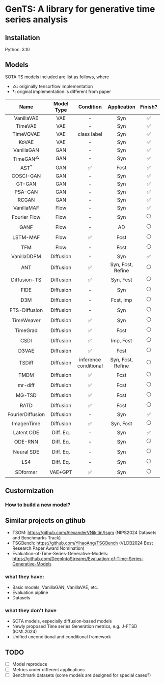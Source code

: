 # GenTS: A library for generative time series analysis


## Installation
Python: 3.10

## Models 
SOTA TS models included are list as follows, where 

- $\triangle$: originally tensorflow implementation  
- $\dag$: original implementation is different from paper

|        Name         | Model Type |       Condition       |    Application    |      Finish?       |
| :-----------------: | :--------: | :-------------------: | :---------------: | :----------------: |
|     VanillaVAE      |    VAE     |           -           |        Syn        | :white_check_mark: |
|       TimeVAE       |    VAE     |           -           |        Syn        | :white_check_mark: |
|      TimeVQVAE      |    VAE     |      class label      |        Syn        | :white_check_mark: |
|        KoVAE        |    VAE     |           -           |        Syn        | :white_check_mark: |
|     VanillaGAN      |    GAN     |           -           |        Syn        | :white_check_mark: |
| TimeGAN$^\triangle$ |    GAN     |           -           |        Syn        | :white_check_mark: |
|     AST$^\dag$      |    GAN     |  :white_check_mark:   |       Fcst        | :white_check_mark: |
|      COSCI-GAN      |    GAN     |           -           |        Syn        | :white_check_mark: |
|       GT-GAN        |    GAN     |           -           |        Syn        | :white_check_mark: |
|       PSA-GAN       |    GAN     |           -           |        Syn        | :white_check_mark: |
|        RCGAN        |    GAN     |           -           |        Syn        | :white_check_mark: |
|     VanillaMAF      |    Flow    |           -           |        Syn        | :white_check_mark: |
|    Fourier Flow     |    Flow    |           -           |        Syn        |   :white_circle:   |
|        GANF         |    Flow    |           -           |        AD         |   :white_circle:   |
|      LSTM-MAF       |    Flow    |  :white_check_mark:   |       Fcst        |   :white_circle:   |
|         TFM         |    Flow    |           -           |       Fcst        |   :white_circle:   |
|     VanillaDDPM     | Diffusion  |           -           |        Syn        | :white_check_mark: |
|         ANT         | Diffusion  |  :white_check_mark:   | Syn, Fcst, Refine |   :white_circle:   |
|    Diffusion-TS     | Diffusion  |  :white_check_mark:   |     Syn, Fcst     |   :white_circle:   |
|        FIDE         | Diffusion  |           -           |        Syn        |   :white_circle:   |
|         D3M         | Diffusion  |           -           |     Fcst, Imp     |   :white_circle:   |
|    FTS-Diffusion    | Diffusion  |           -           |        Syn        |   :white_circle:   |
|     TimeWeaver      | Diffusion  |  :white_check_mark:   |        Syn        |   :white_circle:   |
|      TimeGrad       | Diffusion  |  :white_check_mark:   |       Fcst        |   :white_circle:   |
|        CSDI         | Diffusion  |  :white_check_mark:   |     Imp, Fcst     |   :white_circle:   |
|        D3VAE        | Diffusion  |  :white_check_mark:   |       Fcst        |   :white_circle:   |
|       TSDiff        | Diffusion  | inference conditional | Syn, Fcst, Refine |   :white_circle:   |
|        TMDM         | Diffusion  |  :white_check_mark:   |       Fcst        |   :white_circle:   |
|       mr-diff       | Diffusion  |  :white_check_mark:   |       Fcst        |   :white_circle:   |
|       MG-TSD        | Diffusion  |  :white_check_mark:   |       Fcst        |   :white_circle:   |
|        RATD         | Diffusion  |  :white_check_mark:   |       Fcst        |   :white_circle:   |
|  FourierDiffusion   | Diffusion  |           -           |        Syn        | :white_check_mark: |
|     ImagenTime      | Diffusion  |  :white_check_mark:   |     Syn, Fcst     |   :white_circle:   |
|     Latent ODE      | Diff. Eq.  |           -           |        Syn        | :white_check_mark: |
|       ODE-RNN       | Diff. Eq.  |           -           |        Syn        |   :white_circle:   |
|     Neural SDE      | Diff. Eq.  |           -           |        Syn        |   :white_circle:   |
|         LS4         | Diff. Eq.  |           -           |        Syn        |   :white_circle:   |
|      SDformer       |  VAE+GPT   |  :white_check_mark:   |        Syn        |   :white_circle:   |



## Custormization

### How to build a new model?

## Similar projects on gtihub
- TSGM: https://github.com/AlexanderVNikitin/tsgm (NIPS2024 Datasets and Benchmarks Track)
- TSGBench: https://github.com/YihaoAng/TSGBench  (VLDB2024 Best Research Paper Award Nomination)
- Evaluation-of-Time-Series-Generative-Models: https://github.com/DeepIntoStreams/Evaluation-of-Time-Series-Generative-Models

### what they have:
- Basic models, VanillaGAN, VanillaVAE, etc.
- Evaluation pipline
- Datasets

### what they don't have
- SOTA models, especially diffusion-based models
- Newly proposed Time series Generation metrics, e.g. J-FTSD (ICML2024)
- Unified unconditional and conditional framework

## TODO
- [ ] Model reproduce
- [ ] Metrics under different applications
- [ ] Benchmark datasets (some models are designed for special cases?)